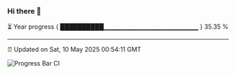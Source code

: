 ### Hi there 👋

⏳ Year progress { ██████████▁▁▁▁▁▁▁▁▁▁▁▁▁▁▁▁▁▁▁▁ } 35.35 %

---

⏰ Updated on Sat, 10 May 2025 00:54:11 GMT

![Progress Bar CI](https://github.com/Shyam-Makwana/GitHub-Actions-Demo/workflows/Progress%20Bar%20CI/badge.svg)
